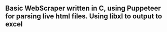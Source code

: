 <h2>Basic WebScraper written in C, using Puppeteer for parsing live html files. Using libxl to output to excel
